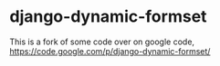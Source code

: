 django-dynamic-formset
======================

This is a fork of some code over on google code, https://code.google.com/p/django-dynamic-formset/